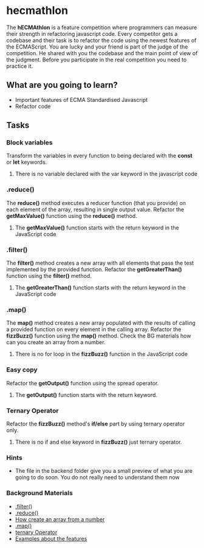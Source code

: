 # hecmathlon

The **hECMAthlon** is a feature competition where programmers can measure their strength in refactoring javascript code. Every competitor gets a codebase and their task is to refactor the code using the newest features of the ECMAScript. You are lucky and your friend is part of the judge of the competition. He shared with you the codebase and the main point of view of the judgment. Before you participate in the real competition you need to practice it.

## What are you going to learn?

* Important features of ECMA Standardised Javascript
* Refactor code

## Tasks

### Block variables
Transform the variables in every function to being declared with the **const** or **let** keywords.

1. There is no variable declared with the var keyword in the javascript code

### .reduce()
The **reduce()** method executes a reducer function (that you provide) on each element of the array, resulting in single output value. Refactor the **getMaxValue()** function using the **reduce()** method.

1. The **getMaxValue()** function starts with the return keyword in the JavaScript code

### .filter()
The **filter()** method creates a new array with all elements that pass the test implemented by the provided function. Refactor the **getGreaterThan()** function using the **filter()** method.

1. The **getGreaterThan()** function starts with the return keyword in the JavaScript code

### .map()
The **map()** method creates a new array populated with the results of calling a provided function on every element in the calling array. Refactor the **fizzBuzz()** function using the **map()** method. Check the BG materials how can you create an array from a number.

1. There is no for loop in the **fizzBuzz()** function in the JavaScript code

### Easy copy
Refactor the **getOutput()** function using the spread operator.

1. The **getOutput()** function starts with the return keyword.

### Ternary Operator
Refactor the **fizzBuzz()** method's **if/else** part by using ternary operator only.

1. There is no if and else keyword in **fizzBuzz()** just ternary operator.

### Hints
* The file in the backend folder give you a small preview of what you are going to do soon. You do not really need to understand them now

### Background Materials
* [.filter()](https://developer.mozilla.org/en-US/docs/Web/JavaScript/Reference/Global_Objects/Array/filter)
* [.reduce()](https://developer.mozilla.org/en-US/docs/Web/JavaScript/Reference/Global_Objects/Array/Reduce)
* [How create an array from a number](https://jasonwatmore.com/post/2021/10/02/vanilla-js-create-an-array-with-a-range-of-numbers-in-a-javascript)
* [.map()](https://developer.mozilla.org/en-US/docs/Web/JavaScript/Reference/Global_Objects/Array/map)
* [ternary Operator](https://developer.mozilla.org/en-US/docs/Web/JavaScript/Reference/Operators/Conditional_Operator)
* [Examples about the features](https://www.javascripttutorial.net/es6/difference-between-var-and-let/)

